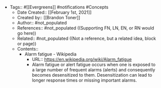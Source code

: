 - Tags:: #[[Evergreens]] #notifications #Concepts
    - Date Created:: [[February 1st, 2021]]
    - Created by:: [[Brandon Toner]]
    - Author:: #not_populated
    - References:: #not_populated ((Supporting FN, LN, EN, or RN would go here))
    - Related:: #not_populated ((Not a reference, but a related idea, block or page))
    - Contents:: 
        - Alarm fatigue - Wikipedia
            - URL:: https://en.wikipedia.org/wiki/Alarm_fatigue
            - Alarm fatigue or alert fatigue occurs when one is exposed to a large number of frequent alarms (alerts) and consequently becomes desensitized to them. Desensitization can lead to longer response times or missing important alarms. 
